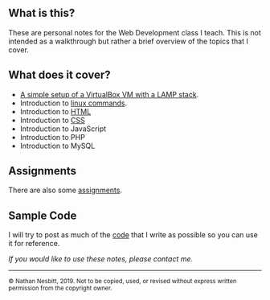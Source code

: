 ## What is this?
These are personal notes for the Web Development class I teach. 
This is not intended as a walkthrough but rather a brief overview of the topics that I cover.

## What does it cover? 
- [A simple setup of a VirtualBox VM with a LAMP stack](https://nathan-nesbitt.github.io/G2T/Notes/01%20Setup_G2T_NN.html).  
- Introduction to [linux commands](https://nathan-nesbitt.github.io/G2T/Notes/02%20Commands_G2T_NN.html).
- Introduction to [HTML](https://nathan-nesbitt.github.io/G2T/Notes/03%20HTML_G2T_NN.html)
- Introduction to [CSS](https://nathan-nesbitt.github.io/G2T/Notes/04%20CSS_G2T_NN.html)
- Introduction to JavaScript
- Introduction to PHP
- Introduction to MySQL

## Assignments
There are also some [assignments](https://nathan-nesbitt.github.io/G2T/Assignments/).

## Sample Code
I will try to post as much of the [code](https://nathan-nesbitt.github.io/G2T/Code/) that I write as possible so you can use it for reference.

*If you would like to use these notes, please contact me.* 

---
<small>© Nathan Nesbitt, 2019. Not to be copied, used, or revised without express written permission from the copyright owner.</small>
